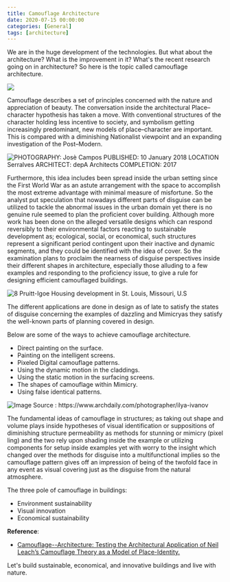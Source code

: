 ```yaml
---
title: Camouflage Architecture
date: 2020-07-15 00:00:00 
categories: [General]
tags: [architecture] 
---
```


We are in the huge development of the technologies. But what about the architecture? What is the improvement in it? What's the recent research going on in architecture? So here is the topic called camouflage architecture.

![](https://media.giphy.com/media/QLj1DlO0Qe2Ws/giphy.gif)

Camouflage describes a set of principles concerned with the nature and appreciation of beauty. The conversation inside the architectural Place–character hypothesis has taken a move. With conventional structures of the character holding less incentive to society, and symbolism getting increasingly predominant, new models of place–character are important. This is compared with a diminishing Nationalist viewpoint and an expanding investigation of the Post–Modern.

![](https://1.bp.blogspot.com/-FbIyzTtg43M/Xw2VkCsqJHI/AAAAAAAABT8/Vl2SSxgNokYqXVMLUgLWDFLEE8Fzch3CQCLcBGAsYHQ/w781-h520/domus-serralves-pavillion-6.jpg.foto.rmedium.jpg "PHOTOGRAPHY: Josè Campos PUBLISHED: 10 January 2018 LOCATION Serralves ARCHITECT: depA Architects COMPLETION: 2017")

Furthermore, this idea includes been spread inside the urban setting since the First World War as an astute arrangement with the space to accomplish the most extreme advantage with minimal measure of misfortune. So the analyst put speculation that nowadays different parts of disguise can be utilized to tackle the abnormal issues in the urban domain yet there is no genuine rule seemed to plan the proficient cover building. Although more work has been done on the alleged versatile designs which can respond reversibly to their environmental factors reacting to sustainable development as; ecological, social, or economical, such structures represent a significant period contingent upon their inactive and dynamic segments, and they could be identified with the idea of cover. So the examination plans to proclaim the nearness of disguise perspectives inside their different shapes in architecture, especially those alluding to a few examples and responding to the proficiency issue, to give a rule for designing efficient camouflaged buildings.

![](https://upload.wikimedia.org/wikipedia/commons/b/b9/Pruitt-igoeUSGS02.jpg "8 Pruitt-Igoe Housing development in St. Louis, Missouri, U.S")

The different applications are done in design as of late to satisfy the states of disguise concerning the examples of dazzling and Mimicryas they satisfy the well-known parts of planning covered in design.

Below are some of the ways to achieve camouflage architecture.

-   Direct painting on the surface.
-   Painting on the intelligent screens.
-   Pixeled Digital camouflage patterns.
-   Using the dynamic motion in the claddings.
-   Using the static motion in the surfacing screens.
-   The shapes of camouflage within Mimicry.
-   Using false identical patterns.

![](https://1.bp.blogspot.com/-2wAtRqeE8l0/Xw7IW_crTnI/AAAAAAAABUw/-rpNh0T8CWA7mgzzLMQjzutf-Y1EQBm9QCLcBGAsYHQ/w781-h520/5.JMAYERH_NN_Residence_near_Moskow_2019.jpg "Image Source : https://www.archdaily.com/photographer/ilya-ivanov")

The fundamental ideas of camouflage in structures; as taking out shape and volume plays inside hypotheses of visual identification or suppositions of diminishing structure permeability as methods for stunning or mimicry (pixel ling) and the two rely upon shading inside the example or utilizing components for setup inside examples yet with worry to the insight which changed over the methods for disguise into a multifunctional implies so the camouflage pattern gives off an impression of being of the twofold face in any event as visual covering just as the disguise from the natural atmosphere.

The three pole of camouflage in buildings:
- Environment sustainability
- Visual innovation
- Economical sustainability

**Reference**:

-   [Camouflage--Architecture: Testing the Architectural Application of Neil Leach’s Camouflage Theory as a Model of Place-Identity.](https://researcharchive.vuw.ac.nz/xmlui/handle/10063/2060)

Let's build sustainable, economical, and innovative buildings and live with nature.